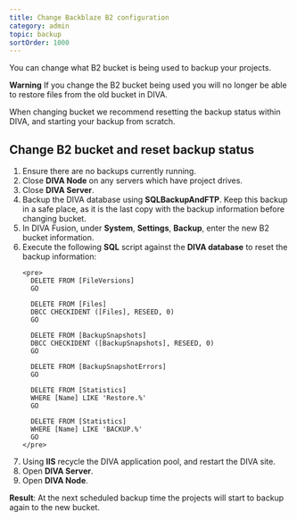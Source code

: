 ```yaml
---
title: Change Backblaze B2 configuration
category: admin
topic: backup
sortOrder: 1000
---
```


You can change what B2 bucket is being used to backup your projects.

<p class="tip tip--danger">
  <strong>Warning</strong> If you change the B2 bucket being used you will no longer be able to restore files from the old bucket in DIVA.
</p>

When changing bucket we recommend resetting the backup status within DIVA, and starting your backup from scratch.

## Change B2 bucket and reset backup status

<ol>

  <li>Ensure there are no backups currently running.</li>

  <li>Close <strong>DIVA Node</strong> on any servers which have project drives.</li>

  <li>Close <strong>DIVA Server</strong>.</li>

  <li>Backup the DIVA database using <strong>SQLBackupAndFTP</strong>. Keep this backup in a safe place, as it is the last copy with the backup information before changing bucket.</li>

  <li>In DIVA Fusion, under <strong>System</strong>, <strong>Settings</strong>, <strong>Backup</strong>, enter the new B2 bucket information.</li>

  <li>
    Execute the following <strong>SQL</strong> script against the <strong>DIVA database</strong> to reset the backup information:

    <pre>
      DELETE FROM [FileVersions]
      GO

      DELETE FROM [Files]
      DBCC CHECKIDENT ([Files], RESEED, 0)
      GO

      DELETE FROM [BackupSnapshots]
      DBCC CHECKIDENT ([BackupSnapshots], RESEED, 0)
      GO

      DELETE FROM [BackupSnapshotErrors]
      GO

      DELETE FROM [Statistics]
      WHERE [Name] LIKE 'Restore.%'
      GO

      DELETE FROM [Statistics]
      WHERE [Name] LIKE 'BACKUP.%'
      GO
    </pre>
  </li>

  <li>Using <strong>IIS</strong> recycle the DIVA application pool, and restart the DIVA site.</li>

  <li>Open <strong>DIVA Server</strong>.</li>

  <li>Open <strong>DIVA Node</strong>.</li>

</ol>

<p class="tip tip--result">
  <strong>Result</strong>: At the next scheduled backup time the projects will start to backup again to the new bucket.
</p>
